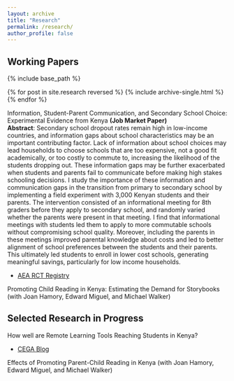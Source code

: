 ```yaml
---
layout: archive
title: "Research"
permalink: /research/
author_profile: false
---
```


## Working Papers
{% include base_path %}

{% for post in site.research reversed %}
  {% include archive-single.html %}
{% endfor %}

Information, Student-Parent Communication, and Secondary School Choice: Experimental Evidence from Kenya **(Job Market Paper)** <br /> 
    **Abstract**: Secondary school dropout rates remain high in low-income countries, and information gaps about school characteristics may be an important contributing factor.        Lack of information about school choices may lead households to choose schools that are too expensive, not a good fit academically, or too costly to commute to, increasing        the likelihood of the students dropping out. These information gaps may be further exacerbated when students and parents fail to communicate before making high stakes              schooling decisions. I study the importance of these information and communication gaps in the transition from primary to secondary school by implementing a field experiment      with 3,000 Kenyan students and their parents. The intervention consisted of an informational meeting for 8th graders before they apply to secondary school, and randomly            varied whether the parents were present in that meeting. I find that informational meetings with students led them to apply to more commutable schools without compromising        school quality. Moreover, including the parents in these meetings improved parental knowledge about costs and led to better alignment of school preferences between the            students and their parents. This ultimately led students to enroll in lower cost schools, generating meaningful savings, particularly for low income households.  
* [AEA RCT Registry](https://www.socialscienceregistry.org/trials/5517) 


Promoting Child Reading in Kenya: Estimating the Demand for Storybooks (with Joan Hamory, Edward Miguel, and Michael Walker)

## Selected Research in Progress
How well are Remote Learning Tools Reaching Students in Kenya? 
* [CEGA Blog](https://medium.com/center-for-effective-global-action/how-well-are-remote-learning-tools-reaching-students-in-kenya-d8c8461c7f88)

Effects of Promoting Parent-Child Reading in Kenya (with Joan Hamory, Edward Miguel, and Michael Walker)

